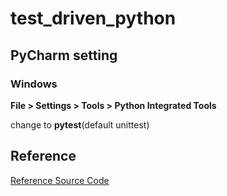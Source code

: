 # test_driven_python

## PyCharm setting
### Windows
**File > Settings > Tools > Python Integrated Tools**

change to **pytest**(default unittest) 

## Reference
[Reference Source Code](https://pragprog.com/titles/bopytest/source_code)
